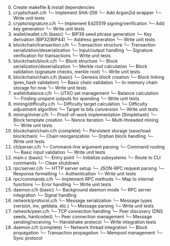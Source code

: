 0. Create makefile & install dependencies
1. crypto/hash.c/h
   └─ Implement SHA-256
   └─ Add Argon2id wrapper
   └─ Write unit tests
2. crypto/signature.c/h
   └─ Implement Ed25519 signing/verification
   └─ Add key generation
   └─ Write unit tests
3. wallet/wallet.c/h (basic)
   └─ BIP39 seed phrase generation
   └─ Key derivation (BIP32/BIP44)
   └─ Address generation
   └─ Write unit tests
4. blockchain/transaction.c/h
   └─ Transaction structure
   └─ Transaction serialization/deserialization
   └─ Input/output handling
   └─ Signature verification for transactions
   └─ Write unit tests
5. blockchain/block.c/h
   └─ Block structure
   └─ Block serialization/deserialization
   └─ Merkle root calculation
   └─ Block validation (signature checks, merkle root)
   └─ Write unit tests
6. blockchain/chain.c/h (basic)
   └─ Genesis block creation
   └─ Block linking (prev_hash validation)
   └─ Basic chain validation
   └─ In-memory chain storage for now
   └─ Write unit tests
7. wallet/balance.c/h
   └─ UTXO set management
   └─ Balance calculation
   └─ Finding unspent outputs for spending
   └─ Write unit tests
8. mining/difficulty.c/h
   └─ Difficulty target calculation
   └─ Difficulty adjustment algorithm
   └─ Target to bits conversion
   └─ Write unit tests
9. mining/miner.c/h
   └─ Proof-of-work implementation (Simplehash)
   └─ Block template creation
   └─ Nonce iteration
   └─ Multi-threaded mining
   └─ Write unit tests
10. blockchain/chain.c/h (complete)
    └─ Persistent storage (save/load blockchain)
    └─ Chain reorganization
    └─ Orphan block handling
    └─ Write unit tests
11. cli/parser.c/h
    └─ Command-line argument parsing
    └─ Command routing
    └─ Basic input validation
    └─ Write unit tests
12. main.c (basic)
    └─ Entry point
    └─ Initialize subsystems
    └─ Route to CLI commands
    └─ Clean shutdown
13. rpc/server.c/h
    └─ HTTP server setup
    └─ JSON-RPC request parsing
    └─ Response formatting
    └─ Authentication
    └─ Write unit tests
14. rpc/commands.c/h
    └─ Implement RPC methods
    └─ Map to internal functions
    └─ Error handling
    └─ Write unit tests
15. daemon.c/h (basic)
    └─ Background daemon mode
    └─ RPC server integration
    └─ Signal handling
16. network/protocol.c/h
    └─ Message serialization
    └─ Message types (version, inv, getdata, etc.)
    └─ Message parsing
    └─ Write unit tests
17. network/peer.c/h
    └─ TCP connection handling
    └─ Peer discovery (DNS seeds, hardcoded)
    └─ Peer connection management
    └─ Message sending/receiving
    └─ Handshake protocol
    └─ Write integration tests
18. daemon.c/h (complete)
    └─ Network thread integration
    └─ Block propagation
    └─ Transaction propagation
    └─ Mempool management
    └─ Sync protocol